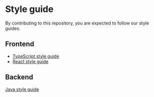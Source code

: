 # Style guide

By contributing to this repository, you are expected to follow our style guides. 

## Frontend

- [TypeScript style guide](https://github.com/Project-Books/book-project/blob/react-login-558/styleguides/TYPESCRIPT_STYLEGUIDE.md)
- [React style guide](https://github.com/Project-Books/book-project/blob/0.2.0/styleguides/REACT_STYLEGUIDE.md)

## Backend

[Java style guide](https://github.com/Project-Books/book-project/blob/react-login-558/styleguides/JAVA_STYLEGUIDE.md)

